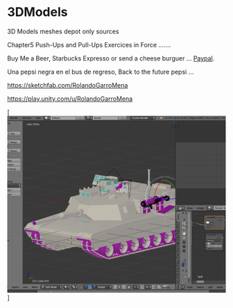 # 3DModels
3D Models meshes depot
only sources

Chapter5
Push-Ups and Pull-Ups
Exercices in Force .......

Buy Me a Beer, Starbucks Expresso or send a cheese burguer ... [Paypal](https://www.paypal.me/gospelOfLuke/25).

Una pepsi negra en el bus de regreso, Back to the future pepsi ...

https://sketchfab.com/RolandoGarroMena

https://play.unity.com/u/RolandoGarroMena

[![que no se resistieran, por que sino los mataban ... ](https://raw.githubusercontent.com/rgarro/3DModels/main/goldesaprissa.png)]
